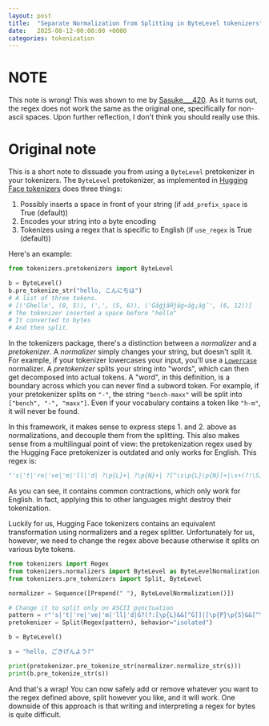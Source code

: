```yaml
---
layout: post
title:  "Separate Normalization from Splitting in ByteLevel tokenizers"
date:   2025-08-12-00:00:00 +0000
categories: tokenization 
---
```


# NOTE 

This note is wrong! This was shown to me by [Sasuke___420](https://x.com/sasuke___420/). As it turns out, the regex does not work the same as the original one, specifically for non-ascii spaces. Upon further reflection, I don't think you should really use this.

# Original note

This is a short note to dissuade you from using a `ByteLevel` pretokenizer in your tokenizers. The `ByteLevel` pretokenizer, as implemented in [Hugging Face tokenizers](https://github.com/huggingface/tokenizers) does three things:

1. Possibly inserts a space in front of your string (if `add_prefix_space` is True (default))
2. Encodes your string into a byte encoding
3. Tokenizes using a regex that is specific to English (if `use_regex` is True (default))

Here's an example:

```python
from tokenizers.pretokenizers import ByteLevel

b = ByteLevel()
b.pre_tokenize_str("hello, こんにちは")
# A list of three tokens.
# [('Ġhello', (0, 5)), (',', (5, 6)), ('ĠãģĵãĤĵãģ«ãģ¡ãģ¯', (6, 12))]
# The tokenizer inserted a space before "hello"
# It converted to bytes
# And then split.
```

In the tokenizers package, there's a distinction between a *normalizer* and a *pretokenizer*. A *normalizer* simply changes your string, but doesn't split it. For example, if your tokenizer lowercases your input, you'll use a [`Lowercase`](https://huggingface.co/docs/tokenizers/api/normalizers#tokenizers.normalizers.Lowercase) normalizer. A *pretokenizer* splits your string into "words", which can then get decomposed into actual tokens. A "word", in this definition, is a boundary across which you can never find a subword token. For example, if your pretokenizer splits on `"-"`, the string `"bench-maxx"` will be split into `["bench", "-", "maxx"]`. Even if your vocabulary contains a token like `"h-m"`, it will never be found.

In this framework, it makes sense to express steps 1. and 2. above as normalizations, and decouple them from the splitting. This also makes sense from a multilingual point of view: the pretokenization regex used by the Hugging Face pretokenizer is outdated and only works for English. This regex is: 

```python
"'s|'t|'re|'ve|'m|'ll|'d| ?\p{L}+| ?\p{N}+| ?[^\s\p{L}\p{N}]+|\s+(?!\S)|\s+"
```

As you can see, it contains common contractions, which only work for English. In fact, applying this to other languages might destroy their tokenization.

Luckily for us, Hugging Face tokenizers contains an equivalent transformation using normalizers and a regex splitter. Unfortunately for us, however, we need to change the regex above because otherwise it splits on various byte tokens.

```python
from tokenizers import Regex
from tokenizers.normalizers import ByteLevel as ByteLevelNormalization, Prepend, Sequence
from tokenizers.pre_tokenizers import Split, ByteLevel

normalizer = Sequence([Prepend(" "), ByteLevelNormalization()])

# Change it to split only on ASCII punctuation
pattern = r"'s|'t|'re|'ve|'m|'ll|'d|Ġ?(?:[\p{L}&&[^Ġ]]|[\p{P}\p{S}&&[^\x00-\x7F]])+|Ġ?\p{N}+|Ġ?[\x21-\x2F\x3A-\x40\x5B-\x60\x7B-\x7E]+"
pretokenizer = Split(Regex(pattern), behavior="isolated")

b = ByteLevel()

s = "hello, ごきげんよう?" 

print(pretokenizer.pre_tokenize_str(normalizer.normalize_str(s)))
print(b.pre_tokenize_str(s))

```

And that's a wrap! You can now safely add or remove whatever you want to the regex defined above, split however you like, and it will work. One downside of this approach is that writing and interpreting a regex for bytes is quite difficult. 